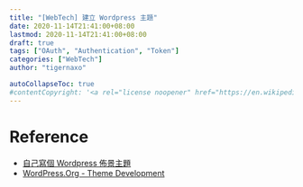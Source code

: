 ```yaml
---
title: "[WebTech] 建立 Wordpress 主題"
date: 2020-11-14T21:41:00+08:00
lastmod: 2020-11-14T21:41:00+08:00
draft: true
tags: ["OAuth", "Authentication", "Token"]
categories: ["WebTech"]
author: "tigernaxo"

autoCollapseToc: true
#contentCopyright: '<a rel="license noopener" href="https://en.wikipedia.org/wiki/Wikipedia:Text_of_Creative_Commons_Attribution-ShareAlike_3.0_Unported_License" target="_blank">Creative Commons Attribution-ShareAlike License</a>'
---
```

# Reference
- [自己寫個 Wordpress 佈景主題](https://medium.com/practicode/%E8%87%AA%E5%B7%B1%E5%AF%AB%E5%80%8B-wordpress-%E4%BD%88%E6%99%AF%E4%B8%BB%E9%A1%8C-4325f4bf3903)
- [WordPress.Org - Theme Development](https://codex.wordpress.org/Theme_Development)